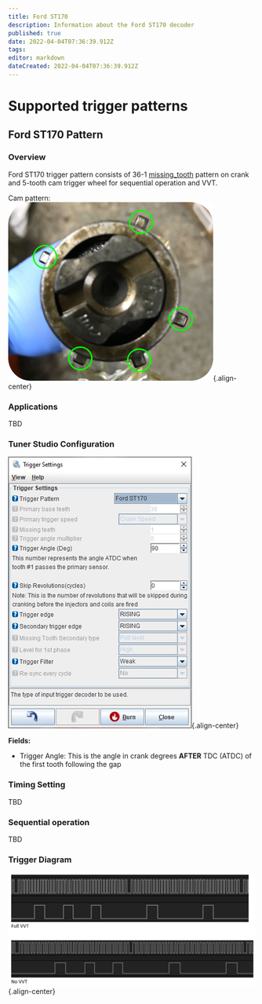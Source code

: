 ```yaml
---
title: Ford ST170
description: Information about the Ford ST170 decoder
published: true
date: 2022-04-04T07:36:39.912Z
tags: 
editor: markdown
dateCreated: 2022-04-04T07:36:39.912Z
---
```


# Supported trigger patterns
## Ford ST170 Pattern
### Overview

Ford ST170 trigger pattern consists of 36-1 [missing_tooth](/en/decoders/Missing_Tooth) pattern on crank and 5-tooth cam trigger wheel for sequential operation and VVT.

Cam pattern:
![st170.png](/decoders/st170.png){.align-center}

### Applications

TBD


### Tuner Studio Configuration
![st170_ts.jpg](/decoders/st170_ts.jpg){.align-center}

**Fields:**

  - Trigger Angle: This is the angle in crank degrees **AFTER** TDC (ATDC) of the first tooth following the gap

### Timing Setting

TBD

### Sequential operation

TBD

### Trigger Diagram
![vvt_st170.jpg](/decoders/vvt_st170.jpg){.align-center}
